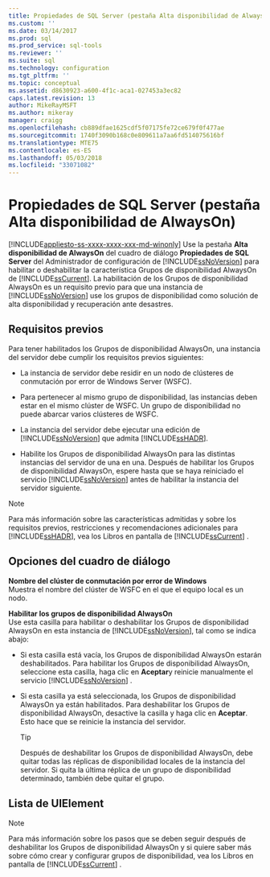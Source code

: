```yaml
---
title: Propiedades de SQL Server (pestaña Alta disponibilidad de AlwaysOn) | Microsoft Docs
ms.custom: ''
ms.date: 03/14/2017
ms.prod: sql
ms.prod_service: sql-tools
ms.reviewer: ''
ms.suite: sql
ms.technology: configuration
ms.tgt_pltfrm: ''
ms.topic: conceptual
ms.assetid: d8630923-a600-4f1c-aca1-027453a3ec82
caps.latest.revision: 13
author: MikeRayMSFT
ms.author: mikeray
manager: craigg
ms.openlocfilehash: cb889dfae1625cdf5f07175fe72ce679f0f477ae
ms.sourcegitcommit: 1740f3090b168c0e809611a7aa6fd514075616bf
ms.translationtype: MTE75
ms.contentlocale: es-ES
ms.lasthandoff: 05/03/2018
ms.locfileid: "33071082"
---
```

# <a name="sql-server-properties-always-on-high-availability-tab"></a>Propiedades de SQL Server (pestaña Alta disponibilidad de AlwaysOn)
[!INCLUDE[appliesto-ss-xxxx-xxxx-xxx-md-winonly](../../includes/appliesto-ss-xxxx-xxxx-xxx-md-winonly.md)]
  Use la pestaña **Alta disponibilidad de AlwaysOn** del cuadro de diálogo **Propiedades de SQL Server** del Administrador de configuración de [!INCLUDE[ssNoVersion](../../includes/ssnoversion-md.md)] para habilitar o deshabilitar la característica Grupos de disponibilidad AlwaysOn de [!INCLUDE[ssCurrent](../../includes/sscurrent-md.md)]. La habilitación de los Grupos de disponibilidad AlwaysOn es un requisito previo para que una instancia de [!INCLUDE[ssNoVersion](../../includes/ssnoversion-md.md)] use los grupos de disponibilidad como solución de alta disponibilidad y recuperación ante desastres.  
  
##  <a name="Prerequisites"></a> Requisitos previos  
 Para tener habilitados los Grupos de disponibilidad AlwaysOn, una instancia del servidor debe cumplir los requisitos previos siguientes:  
  
-   La instancia de servidor debe residir en un nodo de clústeres de conmutación por error de Windows Server (WSFC).  
  
-   Para pertenecer al mismo grupo de disponibilidad, las instancias deben estar en el mismo clúster de WSFC. Un grupo de disponibilidad no puede abarcar varios clústeres de WSFC.  
  
-   La instancia del servidor debe ejecutar una edición de [!INCLUDE[ssNoVersion](../../includes/ssnoversion-md.md)] que admita [!INCLUDE[ssHADR](../../includes/sshadr-md.md)].  
  
-   Habilite los Grupos de disponibilidad AlwaysOn para las distintas instancias del servidor de una en una. Después de habilitar los Grupos de disponibilidad AlwaysOn, espere hasta que se haya reiniciado el servicio [!INCLUDE[ssNoVersion](../../includes/ssnoversion-md.md)] antes de habilitar la instancia del servidor siguiente.  
  
> [!NOTE]  
>  Para más información sobre las características admitidas y sobre los requisitos previos, restricciones y recomendaciones adicionales para [!INCLUDE[ssHADR](../../includes/sshadr-md.md)], vea los Libros en pantalla de [!INCLUDE[ssCurrent](../../includes/sscurrent-md.md)] .  
  
## <a name="dialog-options"></a>Opciones del cuadro de diálogo  
 **Nombre del clúster de conmutación por error de Windows**  
 Muestra el nombre del clúster de WSFC en el que el equipo local es un nodo.  
  
 **Habilitar los grupos de disponibilidad AlwaysOn**  
 Use esta casilla para habilitar o deshabilitar los Grupos de disponibilidad AlwaysOn en esta instancia de [!INCLUDE[ssNoVersion](../../includes/ssnoversion-md.md)], tal como se indica abajo:  
  
-   Si esta casilla está vacía, los Grupos de disponibilidad AlwaysOn estarán deshabilitados. Para habilitar los Grupos de disponibilidad AlwaysOn, seleccione esta casilla, haga clic en **Aceptar**y reinicie manualmente el servicio [!INCLUDE[ssNoVersion](../../includes/ssnoversion-md.md)] .  
  
-   Si esta casilla ya está seleccionada, los Grupos de disponibilidad AlwaysOn ya están habilitados. Para deshabilitar los Grupos de disponibilidad AlwaysOn, desactive la casilla y haga clic en **Aceptar**. Esto hace que se reinicie la instancia del servidor.  
  
    > [!TIP]  
    >  Después de deshabilitar los Grupos de disponibilidad AlwaysOn, debe quitar todas las réplicas de disponibilidad locales de la instancia del servidor. Si quita la última réplica de un grupo de disponibilidad determinado, también debe quitar el grupo.  
  
## <a name="uielement-list"></a>Lista de UIElement  
  
> [!NOTE]  
>  Para más información sobre los pasos que se deben seguir después de deshabilitar los Grupos de disponibilidad AlwaysOn y si quiere saber más sobre cómo crear y configurar grupos de disponibilidad, vea los Libros en pantalla de [!INCLUDE[ssCurrent](../../includes/sscurrent-md.md)] .  
  
  

